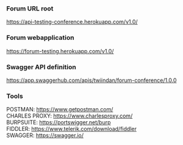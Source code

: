 ### Forum URL root 
https://api-testing-conference.herokuapp.com/v1.0/

### Forum webapplication
https://forum-testing.herokuapp.com/v1.0/

### Swagger API definition

https://app.swaggerhub.com/apis/twiindan/forum-conference/1.0.0

### Tools
POSTMAN: https://www.getpostman.com/ <br>
CHARLES PROXY: https://www.charlesproxy.com/ <br>
BURPSUITE: https://portswigger.net/burp <br>
FIDDLER: https://www.telerik.com/download/fiddler <br>
SWAGGER: https://swagger.io/ <br>
